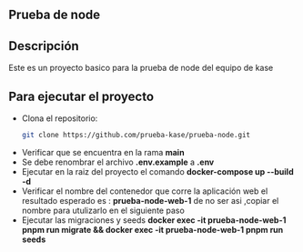 ## Prueba de node

## Descripción
Este es un proyecto basico para la prueba de node del equipo de kase

## Para ejecutar el proyecto
- Clona el repositorio:
   ```bash
   git clone https://github.com/prueba-kase/prueba-node.git
- Verificar que se encuentra en la rama **main** 
- Se debe renombrar el archivo **.env.example** a **.env**
- Ejecutar en la raiz del proyecto el comando **docker-compose up --build -d**
- Verificar el nombre del contenedor que corre la aplicación web el resultado esperado es : **prueba-node-web-1** de no ser asi ,copiar el nombre para utulizarlo en el siguiente paso
- Ejecutar las migraciones y seeds **docker exec -it prueba-node-web-1 pnpm run migrate &&  docker exec -it prueba-node-web-1 pnpm run seeds**



